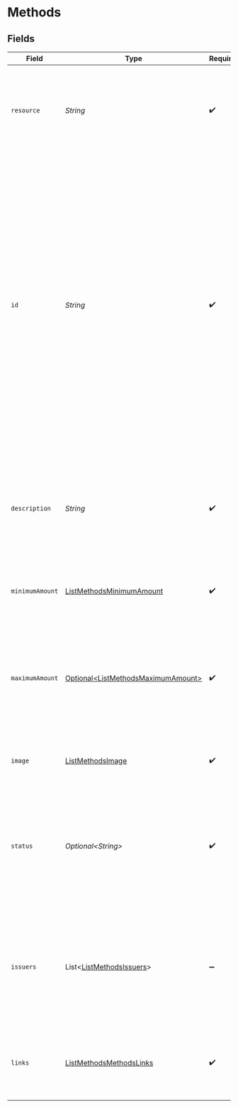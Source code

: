 # Methods


## Fields

| Field                                                                                                                                                                                                                                                                                                                                                                                                                                                                                                | Type                                                                                                                                                                                                                                                                                                                                                                                                                                                                                                 | Required                                                                                                                                                                                                                                                                                                                                                                                                                                                                                             | Description                                                                                                                                                                                                                                                                                                                                                                                                                                                                                          | Example                                                                                                                                                                                                                                                                                                                                                                                                                                                                                              |
| ---------------------------------------------------------------------------------------------------------------------------------------------------------------------------------------------------------------------------------------------------------------------------------------------------------------------------------------------------------------------------------------------------------------------------------------------------------------------------------------------------- | ---------------------------------------------------------------------------------------------------------------------------------------------------------------------------------------------------------------------------------------------------------------------------------------------------------------------------------------------------------------------------------------------------------------------------------------------------------------------------------------------------- | ---------------------------------------------------------------------------------------------------------------------------------------------------------------------------------------------------------------------------------------------------------------------------------------------------------------------------------------------------------------------------------------------------------------------------------------------------------------------------------------------------- | ---------------------------------------------------------------------------------------------------------------------------------------------------------------------------------------------------------------------------------------------------------------------------------------------------------------------------------------------------------------------------------------------------------------------------------------------------------------------------------------------------- | ---------------------------------------------------------------------------------------------------------------------------------------------------------------------------------------------------------------------------------------------------------------------------------------------------------------------------------------------------------------------------------------------------------------------------------------------------------------------------------------------------- |
| `resource`                                                                                                                                                                                                                                                                                                                                                                                                                                                                                           | *String*                                                                                                                                                                                                                                                                                                                                                                                                                                                                                             | :heavy_check_mark:                                                                                                                                                                                                                                                                                                                                                                                                                                                                                   | Indicates the response contains a payment method object. Will always contain the string `method` for this endpoint.                                                                                                                                                                                                                                                                                                                                                                                  | method                                                                                                                                                                                                                                                                                                                                                                                                                                                                                               |
| `id`                                                                                                                                                                                                                                                                                                                                                                                                                                                                                                 | *String*                                                                                                                                                                                                                                                                                                                                                                                                                                                                                             | :heavy_check_mark:                                                                                                                                                                                                                                                                                                                                                                                                                                                                                   | The unique identifier of the payment method. When used during [payment creation](create-payment), the payment method selection screen will be skipped.<br/><br/>Possible values: `alma` `applepay` `bacs` `bancomatpay` `bancontact` `banktransfer` `belfius` `billie` `blik` `creditcard` `directdebit` `eps` `giftcard` `ideal` `in3` `kbc` `klarna` `klarnapaylater` `klarnapaynow` `klarnasliceit` `mybank` `paypal` `paysafecard` `przelewy24` `riverty` `satispay` `swish` `trustly` `twint` `voucher` | ideal                                                                                                                                                                                                                                                                                                                                                                                                                                                                                                |
| `description`                                                                                                                                                                                                                                                                                                                                                                                                                                                                                        | *String*                                                                                                                                                                                                                                                                                                                                                                                                                                                                                             | :heavy_check_mark:                                                                                                                                                                                                                                                                                                                                                                                                                                                                                   | The full name of the payment method.<br/><br/>If a `locale` parameter is provided, the name is translated to the given locale if possible.                                                                                                                                                                                                                                                                                                                                                           | iDeal                                                                                                                                                                                                                                                                                                                                                                                                                                                                                                |
| `minimumAmount`                                                                                                                                                                                                                                                                                                                                                                                                                                                                                      | [ListMethodsMinimumAmount](../../models/operations/ListMethodsMinimumAmount.md)                                                                                                                                                                                                                                                                                                                                                                                                                      | :heavy_check_mark:                                                                                                                                                                                                                                                                                                                                                                                                                                                                                   | The minimum payment amount required to use this payment method.                                                                                                                                                                                                                                                                                                                                                                                                                                      |                                                                                                                                                                                                                                                                                                                                                                                                                                                                                                      |
| `maximumAmount`                                                                                                                                                                                                                                                                                                                                                                                                                                                                                      | [Optional\<ListMethodsMaximumAmount>](../../models/operations/ListMethodsMaximumAmount.md)                                                                                                                                                                                                                                                                                                                                                                                                           | :heavy_check_mark:                                                                                                                                                                                                                                                                                                                                                                                                                                                                                   | The maximum payment amount allowed when using this payment method. If there is no method-specific maximum, `null` is returned instead.                                                                                                                                                                                                                                                                                                                                                               |                                                                                                                                                                                                                                                                                                                                                                                                                                                                                                      |
| `image`                                                                                                                                                                                                                                                                                                                                                                                                                                                                                              | [ListMethodsImage](../../models/operations/ListMethodsImage.md)                                                                                                                                                                                                                                                                                                                                                                                                                                      | :heavy_check_mark:                                                                                                                                                                                                                                                                                                                                                                                                                                                                                   | URLs of images representing the payment method.                                                                                                                                                                                                                                                                                                                                                                                                                                                      |                                                                                                                                                                                                                                                                                                                                                                                                                                                                                                      |
| `status`                                                                                                                                                                                                                                                                                                                                                                                                                                                                                             | *Optional\<String>*                                                                                                                                                                                                                                                                                                                                                                                                                                                                                  | :heavy_check_mark:                                                                                                                                                                                                                                                                                                                                                                                                                                                                                   | The payment method's activation status for this profile.<br/><br/>Possible values: `activated` `pending-boarding` `pending-review` `pending-external` `rejected`                                                                                                                                                                                                                                                                                                                                     | activated                                                                                                                                                                                                                                                                                                                                                                                                                                                                                            |
| `issuers`                                                                                                                                                                                                                                                                                                                                                                                                                                                                                            | List\<[ListMethodsIssuers](../../models/operations/ListMethodsIssuers.md)>                                                                                                                                                                                                                                                                                                                                                                                                                           | :heavy_minus_sign:                                                                                                                                                                                                                                                                                                                                                                                                                                                                                   | **Optional include.** Array of objects for each 'issuer' that is available for this payment method. Only relevant for iDEAL, KBC/CBC, gift cards, and vouchers.                                                                                                                                                                                                                                                                                                                                      |                                                                                                                                                                                                                                                                                                                                                                                                                                                                                                      |
| `links`                                                                                                                                                                                                                                                                                                                                                                                                                                                                                              | [ListMethodsMethodsLinks](../../models/operations/ListMethodsMethodsLinks.md)                                                                                                                                                                                                                                                                                                                                                                                                                        | :heavy_check_mark:                                                                                                                                                                                                                                                                                                                                                                                                                                                                                   | An object with several relevant URLs. Every URL object will contain an `href` and a `type` field.                                                                                                                                                                                                                                                                                                                                                                                                    |                                                                                                                                                                                                                                                                                                                                                                                                                                                                                                      |